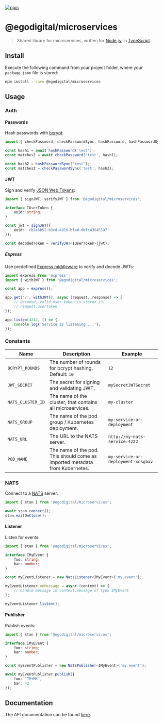 [![npm](https://img.shields.io/npm/v/@egodigital/microservices.svg)](https://www.npmjs.com/package/@egodigital/microservices)

# @egodigital/microservices

> Shared library for microservices, written for [Node.js](https://nodejs.org/en/blog/release/v12.0.0/), in [TypeScript](https://www.typescriptlang.org/).

## Install

Execute the following command from your project folder, where your `package.json` file is stored:

```bash
npm install --save @egodigital/microservices
```

## Usage

### Auth

#### Passwords

Hash passwords with [bcrypt](https://en.wikipedia.org/wiki/Bcrypt):

```typescript
import { checkPassword, checkPasswordSync, hashPassword, hashPasswordSync } from '@egodigital/microservices';

const hash1 = await hashPassword('test');
const matches2 = await checkPassword('test', hash1);

const hash2 = hashPasswordSync('test');
const matches2 = checkPasswordSync('test', hash2);
```

#### JWT

Sign and verify [JSON Web Tokens](https://en.wikipedia.org/wiki/JSON_Web_Token):

```typescript
import { signJWT, verifyJWT } from '@egodigital/microservices';

interface IUserToken {
    uuid: string;
}

const jwt = signJWT({
    uuid: 'cb246b52-b8cd-4916-bfad-6bfc43845597'
});

const decodedToken = verifyJWT<IUserToken>(jwt);
```

##### Express

Use predefined [Express middleware](https://expressjs.com/en/guide/using-middleware.html) to verify and decode JWTs:

```typescript
import express from 'express';
import { withJWT } from '@egodigital/microservices';

const app = express();

app.get('/', withJWT(), async (request, response) => {
    // decoded, valid user token is stored in:
    // request.userToken
});

app.listen(4242, () => {
    console.log('Service is listening ...');
});
```

### Constants

| Name              | Description                                                                 | Example                            |
|-------------------|-----------------------------------------------------------------------------|------------------------------------|
| `BCRYPT_ROUNDS`   | The number of rounds for bcrypt hashing. Default: `10`                      | `12`                               |
| `JWT_SECRET`      | The secret for signing and validating JWT.                                  | `mySecretJWTSecret`                |
| `NATS_CLUSTER_ID` | The name of the cluster, that contains all microservices.                   | `my-cluster`                       |
| `NATS_GROUP`      | The name of the pod group / Kubernetes deployment.                          | `my-service-or-deployment`         |
| `NATS_URL`        | The URL to the NATS server.                                                 | `http://my-nats-service:4222`      |
| `POD_NAME`        | The name of the pod. This should come as imported metadata from Kubernetes. | `my-service-or-deployment-xcsgbxv` |

### NATS

Connect to a [NATS](https://en.wikipedia.org/wiki/NATS_Messaging) server:

```typescript
import { stan } from '@egodigital/microservices';

await stan.connect();
stan.exitOnClose();
```

#### Listener

Listen for events:

```typescript
import { stan } from '@egodigital/microservices';

interface IMyEvent {
    foo: string;
    bar: number;
}

const myEventListener = new NatsListener<IMyEvent>('my.event');

myEventListener.onMessage = async (context) => {
    // handle message in context.message of type IMyEvent
};

myEventListener.listen();
```

#### Publisher

Publish events:

```typescript
import { stan } from '@egodigital/microservices';

interface IMyEvent {
    foo: string;
    bar: number;
}

const myEventPublisher = new NatsPublisher<IMyEvent>('my.event');

await myEventPublisher.publish({
    foo: "TM+MK",
    bar: 42
});
```

## Documentation

The API documentation can be found [here](https://egodigital.github.io/node-microservices/).